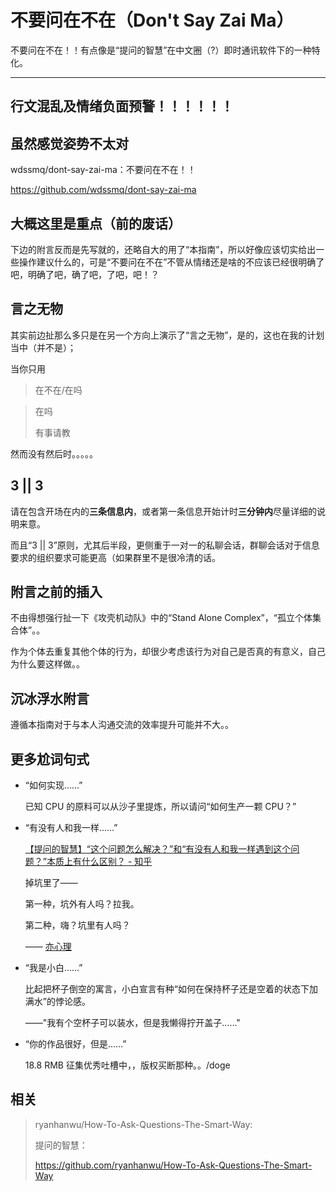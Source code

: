 # 不要问在不在（Don't Say Zai Ma）

不要问在不在！！有点像是“提问的智慧”在中文圈（?）即时通讯软件下的一种特化。

-----------------

## 行文混乱及情绪负面预警！！！！！！

## 虽然感觉姿势不太对

wdssmq/dont-say-zai-ma：不要问在不在！！

https://github.com/wdssmq/dont-say-zai-ma

## 大概这里是重点（前的废话）

下边的附言反而是先写就的，还略自大的用了“本指南”，所以好像应该切实给出一些操作建议什么的，可是“不要问在不在”不管从情绪还是啥的不应该已经很明确了吧，明确了吧，确了吧，了吧，吧！？

## 言之无物

其实前边扯那么多只是在另一个方向上演示了“言之无物”，是的，这也在我的计划当中（并不是）；

当你只用

> 在不在/在吗

> 在吗
>
> 有事请教

然而没有然后时。。。。。

## 3 || 3

请在包含开场在内的**三条信息内**，或者第一条信息开始计时**三分钟内**尽量详细的说明来意。

而且“3 || 3”原则，尤其后半段，更侧重于一对一的私聊会话，群聊会话对于信息要求的组织要求可能更高（如果群里不是很冷清的话。

## 附言之前的插入

不由得想强行扯一下《攻壳机动队》中的“Stand Alone Complex”，“孤立个体集合体”。。

作为个体去重复其他个体的行为，却很少考虑该行为对自己是否真的有意义，自己为什么要这样做。。

## **沉冰浮水**附言

遵循本指南对于与本人沟通交流的效率提升可能并不大。。

## 更多尬词句式

- “如何实现……”

  已知 CPU 的原料可以从沙子里提炼，所以请问“如何生产一颗 CPU？”

- “有没有人和我一样……”

  [【提问的智慧】“这个问题怎么解决？”和“有没有人和我一样遇到这个问题？”本质上有什么区别？ - 知乎](https://www.zhihu.com/question/441413558/answer/1703040671 "【提问的智慧】“这个问题怎么解决？”和“有没有人和我一样遇到这个问题？”本质上有什么区别？ - 知乎")

    掉坑里了——

    第一种，坑外有人吗？拉我。

    第二种，嗨？坑里有人吗？

    —— [亦心理](https://www.zhihu.com/people/ai-ma-33-16 "亦心理 - 知乎")

- “我是小白……”

  比起把杯子倒空的寓言，小白宣言有种“如何在保持杯子还是空着的状态下加满水”的悖论感。

    ——"我有个空杯子可以装水，但是我懒得拧开盖子……"

- “你的作品很好，但是……”

  18.8 RMB 征集优秀吐槽中，，版权买断那种。。/doge

## 相关
> ryanhanwu/How-To-Ask-Questions-The-Smart-Way:
>
> 提问的智慧：
>
> https://github.com/ryanhanwu/How-To-Ask-Questions-The-Smart-Way
